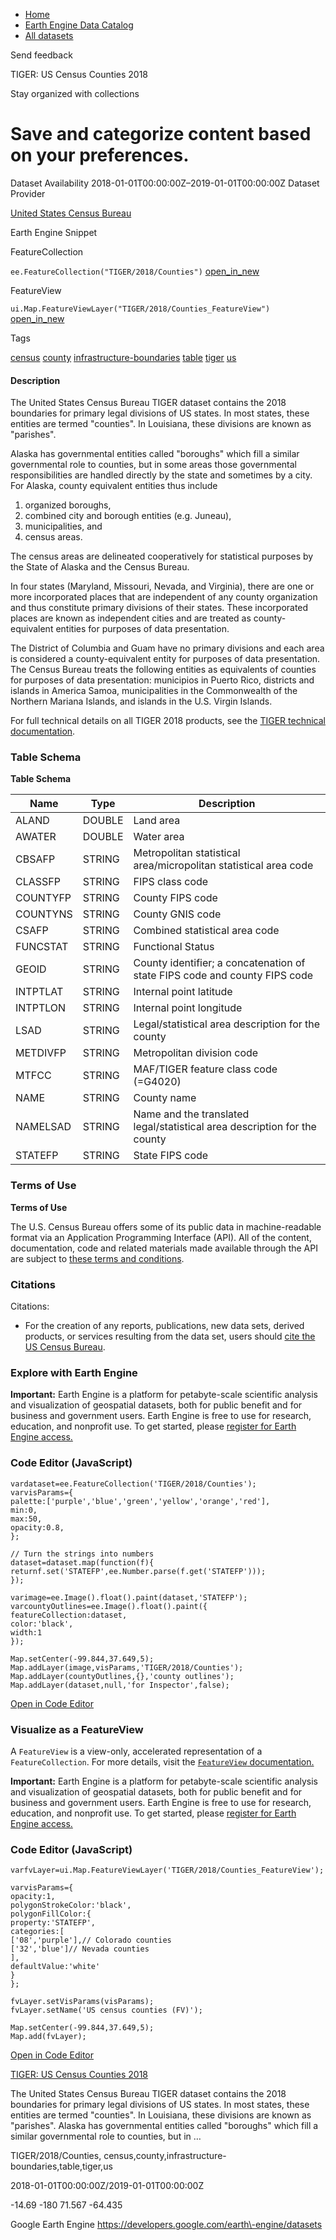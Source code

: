 



* [Home](https://developers.google.com/)
* [Earth Engine Data Catalog](https://developers.google.com/earth-engine/datasets)
* [All datasets](https://developers.google.com/earth-engine/datasets/catalog)





 
 
 Send feedback
 
 

TIGER: US Census Counties 2018


 
 Stay organized with collections
 

 
 Save and categorize content based on your preferences.
================================================================================================================================








Dataset Availability
2018\-01\-01T00:00:00Z–2019\-01\-01T00:00:00Z
Dataset Provider


[United States Census Bureau](https://www.census.gov/programs-surveys/geography/guidance/tiger-data-products-guide.html)



Earth Engine Snippet

FeatureCollection
  


`ee.FeatureCollection("TIGER/2018/Counties")` 
[open\_in\_new](https://code.earthengine.google.com/?scriptPath=Examples:Datasets/TIGER/TIGER_2018_Counties)



 
 
 
 FeatureView
   


`ui.Map.FeatureViewLayer("TIGER/2018/Counties_FeatureView")` 
[open\_in\_new](https://code.earthengine.google.com/?scriptPath=Examples:Datasets/TIGER/TIGER_2018_Counties_FeatureView)





Tags


[census](/earth-engine/datasets/tags/census)
[county](/earth-engine/datasets/tags/county)
[infrastructure\-boundaries](/earth-engine/datasets/tags/infrastructure-boundaries)
[table](/earth-engine/datasets/tags/table)
[tiger](/earth-engine/datasets/tags/tiger)
[us](/earth-engine/datasets/tags/us)








#### Description



The United States Census Bureau TIGER dataset contains the 2018 boundaries
for primary legal divisions of US states. In most states, these entities
are termed "counties". In Louisiana, these divisions are known as
"parishes".


Alaska has governmental entities called "boroughs" which fill a similar
governmental role to counties, but in some areas those governmental
responsibilities are handled directly by the state and sometimes by a city.
For Alaska, county equivalent entities thus include


1. organized boroughs,
2. combined city and borough entities (e.g. Juneau),
3. municipalities, and
4. census areas.


The census areas are delineated cooperatively for statistical purposes by
the State of Alaska and the Census Bureau.


In four states (Maryland, Missouri, Nevada, and Virginia), there are one
or more incorporated places that are independent of any county
organization and thus constitute primary divisions of their states. These
incorporated places are known as independent cities and are treated as
county\-equivalent entities for purposes of data presentation.


The District of Columbia and Guam have no primary divisions and each area is
considered a county\-equivalent entity for purposes of data presentation.
The Census Bureau treats the following entities as equivalents of counties
for purposes of data presentation: municipios in Puerto Rico, districts
and islands in America Samoa, municipalities in the Commonwealth of the
Northern Mariana Islands, and islands in the U.S. Virgin Islands.


For full technical details on all TIGER 2018 products, see the [TIGER
technical documentation](https://www2.census.gov/geo/pdfs/maps-data/data/tiger/tgrshp2018/TGRSHP2018_TechDoc.pdf).





### Table Schema


**Table Schema**




| Name | Type | Description |
| --- | --- | --- |
| ALAND | DOUBLE | Land area |
| AWATER | DOUBLE | Water area |
| CBSAFP | STRING | Metropolitan statistical area/micropolitan statistical area code |
| CLASSFP | STRING | FIPS class code |
| COUNTYFP | STRING | County FIPS code |
| COUNTYNS | STRING | County GNIS code |
| CSAFP | STRING | Combined statistical area code |
| FUNCSTAT | STRING | Functional Status |
| GEOID | STRING | County identifier; a concatenation of state FIPS code and county FIPS code |
| INTPTLAT | STRING | Internal point latitude |
| INTPTLON | STRING | Internal point longitude |
| LSAD | STRING | Legal/statistical area description for the county |
| METDIVFP | STRING | Metropolitan division code |
| MTFCC | STRING | MAF/TIGER feature class code (\=G4020\) |
| NAME | STRING | County name |
| NAMELSAD | STRING | Name and the translated legal/statistical area description for the county |
| STATEFP | STRING | State FIPS code |




### Terms of Use


**Terms of Use**


The U.S. Census Bureau offers some of its public data
in machine\-readable format via an Application Programming Interface
(API). All of the content, documentation, code and related materials
made available through the API are subject to [these terms and
conditions](https://www.census.gov/data/developers/about/terms-of-service.html).




### Citations



Citations:
* For the creation of any reports, publications, new data sets, derived
products, or services resulting from the data set, users should
[cite the US Census Bureau](https://www.census.gov/about/policies/citation.html).





### Explore with Earth Engine


**Important:** 
 Earth Engine is a platform for petabyte\-scale scientific analysis and visualization of
 geospatial datasets, both for public benefit and for business and government users.
 Earth Engine is free to use for research, education, and nonprofit use. To get started, please
 [register for Earth Engine access.](https://console.cloud.google.com/earth-engine)



### Code Editor (JavaScript)



```
vardataset=ee.FeatureCollection('TIGER/2018/Counties');
varvisParams={
palette:['purple','blue','green','yellow','orange','red'],
min:0,
max:50,
opacity:0.8,
};

// Turn the strings into numbers
dataset=dataset.map(function(f){
returnf.set('STATEFP',ee.Number.parse(f.get('STATEFP')));
});

varimage=ee.Image().float().paint(dataset,'STATEFP');
varcountyOutlines=ee.Image().float().paint({
featureCollection:dataset,
color:'black',
width:1
});

Map.setCenter(-99.844,37.649,5);
Map.addLayer(image,visParams,'TIGER/2018/Counties');
Map.addLayer(countyOutlines,{},'county outlines');
Map.addLayer(dataset,null,'for Inspector',false);
```



[Open in Code Editor](https://code.earthengine.google.com/?scriptPath=Examples:Datasets/TIGER/TIGER_2018_Counties)
### Visualize as a FeatureView



 A `FeatureView` is a view\-only, accelerated representation of a
 `FeatureCollection`. For more details, visit the
 [`FeatureView` documentation.](/earth-engine/guides/featureview_overview) 



**Important:** 
 Earth Engine is a platform for petabyte\-scale scientific analysis and visualization of
 geospatial datasets, both for public benefit and for business and government users.
 Earth Engine is free to use for research, education, and nonprofit use. To get started, please
 [register for Earth Engine access.](https://console.cloud.google.com/earth-engine)



### Code Editor (JavaScript)



```
varfvLayer=ui.Map.FeatureViewLayer('TIGER/2018/Counties_FeatureView');

varvisParams={
opacity:1,
polygonStrokeColor:'black',
polygonFillColor:{
property:'STATEFP',
categories:[
['08','purple'],// Colorado counties
['32','blue']// Nevada counties
],
defaultValue:'white'
}
};

fvLayer.setVisParams(visParams);
fvLayer.setName('US census counties (FV)');

Map.setCenter(-99.844,37.649,5);
Map.add(fvLayer);
```



[Open in Code Editor](https://code.earthengine.google.com/?scriptPath=Examples:Datasets/TIGER/TIGER_2018_Counties_FeatureView)


[TIGER: US Census Counties 2018](/earth-engine/datasets/catalog/TIGER_2018_Counties)

The United States Census Bureau TIGER dataset contains the 2018 boundaries for primary legal divisions of US states. In most states, these entities are termed "counties". In Louisiana, these divisions are known as "parishes". Alaska has governmental entities called "boroughs" which fill a similar governmental role to counties, but in …

 TIGER/2018/Counties,
 census,county,infrastructure\-boundaries,table,tiger,us

2018\-01\-01T00:00:00Z/2019\-01\-01T00:00:00Z



 \-14\.69 \-180 71\.567 \-64\.435
 



Google Earth Engine
https://developers.google.com/earth\-engine/datasets








